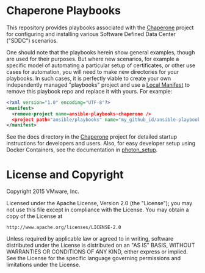 # Chaperone Playbooks

This repository provides playbooks associated with the
[Chaperone](https://github.com/vmware/chaperone) project
for configuring and installing various Software Defined Data Center ("SDDC")
scenarios.

One should note that the playbooks herein show general examples, though are
used for their purposes. But where new scenarios, for example a specific
model of automating a particular setup of certificates, or other use cases
for automation, you will need to make new directories for your playbooks.
In such cases, it is perfectly viable to create your own independently
managed "playbooks" project and use a [Local Manifest](https://gerrit.googlesource.com/git-repo/+/master/docs/manifest-format.txt#335)
to remove this playbook repo and replace it with yours. For example:

```xml
<?xml version="1.0" encoding="UTF-8"?>
<manifest>
  <remove-project name=ansible-playbooks-chaperone />
  <project path="ansible/playbooks" name="my_github_id/ansible-playbooks-chaperone" remote="github"/>  
</manifest>
```

See the docs directory in the
[Chaperone](https://github.com/vmware/chaperone) project for detailed
startup instructions for developers and users. Also, for easy developer
setup using Docker Containers, see the documentation in
[photon_setup](chaperone-appc-devbox).

# License and Copyright
 
Copyright 2015 VMware, Inc.

Licensed under the Apache License, Version 2.0 (the "License");
you may not use this file except in compliance with the License.
You may obtain a copy of the License at

    http://www.apache.org/licenses/LICENSE-2.0

Unless required by applicable law or agreed to in writing, software
distributed under the License is distributed on an "AS IS" BASIS,
WITHOUT WARRANTIES OR CONDITIONS OF ANY KIND, either express or implied.
See the License for the specific language governing permissions and
limitations under the License.

